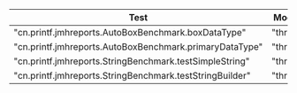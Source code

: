 | Test |  Mode | OPS  |  Unit |
|---|---|---|---|
|"cn.printf.jmhreports.AutoBoxBenchmark.boxDataType"|"thrpt"|381240223.454702| sops/s |
|"cn.printf.jmhreports.AutoBoxBenchmark.primaryDataType"|"thrpt"|10255125402.799060| sops/s |
|"cn.printf.jmhreports.StringBenchmark.testSimpleString"|"thrpt"|235427.811832| sops/s |
|"cn.printf.jmhreports.StringBenchmark.testStringBuilder"|"thrpt"|86537967.767685| sops/s |
